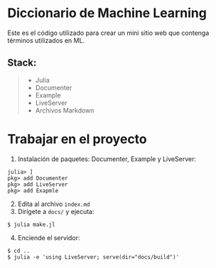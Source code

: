 # Diccionario de Machine Learning
Este es el código utilizado para crear un mini sitio web que contenga términos utilizados en ML.

## Stack:
> - Julia
> - Documenter
> - Example
> - LiveServer
> - Archivos Markdown

# Trabajar en el proyecto
1. Instalación de paquetes: Documenter, Example y LiveServer:
```
julia> ]
pkg> add Documenter
pkg> add LiveServer
pkg> add Exapmle
```
2. Edita al archivo `index.md`
3. Dirígete a `docs/` y ejecuta:
```
$ julia make.jl
```
4. Enciende el servidor:
```
$ cd ..
$ julia -e 'using LiveServer; serve(dir="docs/build")'
```